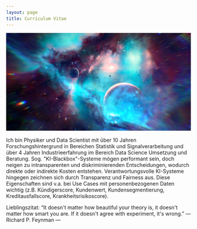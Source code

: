 ```yaml
---
layout: page
title: Curriculum Vitae
---
```

![screenshot](images/universe.png)

Ich bin Physiker und Data Scientist mit über 10 Jahren Forschungshintergrund in Bereichen Statistik und Signalverarbeitung und über 4 Jahren Industrieerfahrung im Bereich Data Science Umsetzung und Beratung. Sog. "KI-Blackbox"-Systeme mögen performant sein, doch neigen zu intransparenten und diskriminierenden Entscheidungen, wodurch direkte oder indirekte Kosten entstehen. Verantwortungsvolle KI-Systeme hingegen zeichnen sich durch Transparenz und Fairness aus. Diese Eigenschaften sind v.a. bei Use Cases mit personenbezogenen Daten wichtig (z.B. Kündigerscore, Kundenwert, Kundensegmentierung, Kreditausfallscore, Krankheitsrisikoscore). 

Lieblingszitat: “It doesn't matter how beautiful your theory is, it doesn't matter how smart you are. If it doesn't agree with experiment, it's wrong.” ― Richard P. Feynman ―
